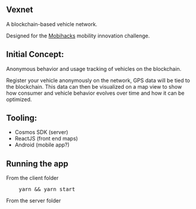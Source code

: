 Vexnet
---

A blockchain-based vehicle network.

Designed for the <a href="https://mobihacks.devpost.com/">Mobihacks</a> mobility innovation challenge.

## Initial Concept:

Anonymous behavior and usage tracking of vehicles on the blockchain.

Register your vehicle anonymously on the network, GPS data will be tied to the blockchain. This data can then be visualized on a map view to show how consumer and vehicle behavior evolves over time and how it can be optimized.

## Tooling:
- Cosmos SDK (server)
- ReactJS (front end maps)
- Android (mobile app?)

## Running the app
From the client folder
<pre>
    yarn && yarn start
</pre>

From the server folder
<pre>
</pre>

